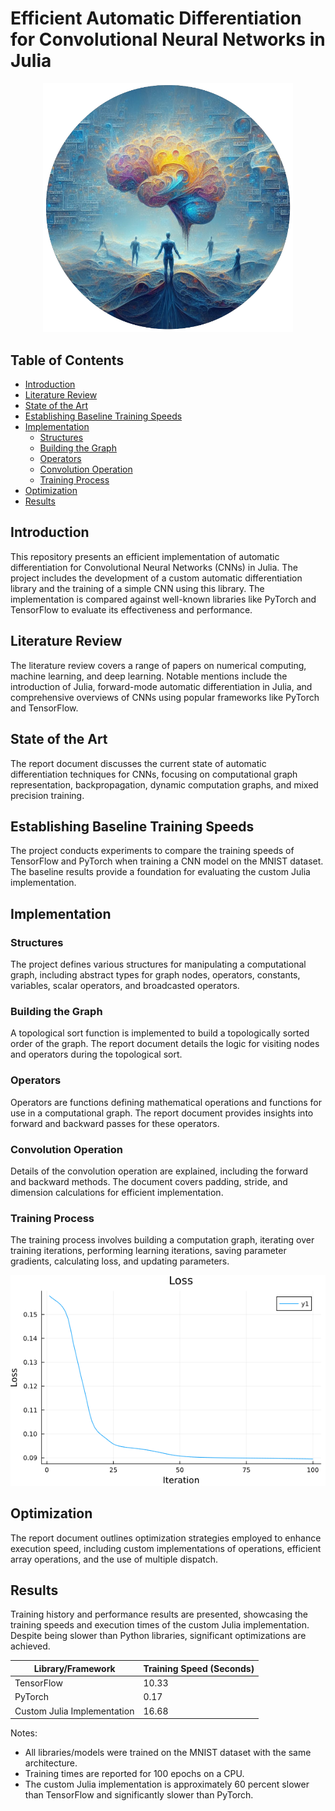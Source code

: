 # Efficient Automatic Differentiation for Convolutional Neural Networks in Julia

<p align="center">
  <img src="logo.png" alt="Logo" width="400"/>
</p>

## Table of Contents
- [Introduction](#introduction)
- [Literature Review](#literature-review)
- [State of the Art](#state-of-the-art)
- [Establishing Baseline Training Speeds](#establishing-baseline-training-speeds)
- [Implementation](#implementation)
  - [Structures](#structures)
  - [Building the Graph](#building-the-graph)
  - [Operators](#operators)
  - [Convolution Operation](#convolution-operation)
  - [Training Process](#training-process)
- [Optimization](#optimization)
- [Results](#results)

## Introduction
This repository presents an efficient implementation of automatic differentiation for Convolutional Neural Networks (CNNs) in Julia. The project includes the development of a custom automatic differentiation library and the training of a simple CNN using this library. The implementation is compared against well-known libraries like PyTorch and TensorFlow to evaluate its effectiveness and performance.

## Literature Review
The literature review covers a range of papers on numerical computing, machine learning, and deep learning. Notable mentions include the introduction of Julia, forward-mode automatic differentiation in Julia, and comprehensive overviews of CNNs using popular frameworks like PyTorch and TensorFlow.

## State of the Art
The report document discusses the current state of automatic differentiation techniques for CNNs, focusing on computational graph representation, backpropagation, dynamic computation graphs, and mixed precision training.

## Establishing Baseline Training Speeds
The project conducts experiments to compare the training speeds of TensorFlow and PyTorch when training a CNN model on the MNIST dataset. The baseline results provide a foundation for evaluating the custom Julia implementation.

## Implementation
### Structures
The project defines various structures for manipulating a computational graph, including abstract types for graph nodes, operators, constants, variables, scalar operators, and broadcasted operators.

### Building the Graph
A topological sort function is implemented to build a topologically sorted order of the graph. The report document details the logic for visiting nodes and operators during the topological sort.

### Operators
Operators are functions defining mathematical operations and functions for use in a computational graph. The report document provides insights into forward and backward passes for these operators.

### Convolution Operation
Details of the convolution operation are explained, including the forward and backward methods. The document covers padding, stride, and dimension calculations for efficient implementation.

### Training Process
The training process involves building a computation graph, iterating over training iterations, performing learning iterations, saving parameter gradients, calculating loss, and updating parameters.

![alt text](src\automatic_differentiation\testing\results.png "Training process.")

## Optimization
The report document outlines optimization strategies employed to enhance execution speed, including custom implementations of operations, efficient array operations, and the use of multiple dispatch.

## Results
Training history and performance results are presented, showcasing the training speeds and execution times of the custom Julia implementation. Despite being slower than Python libraries, significant optimizations are achieved.

| Library/Framework | Training Speed (Seconds) |
| ------------------ | ------------------------ |
| TensorFlow        | 10.33                    |
| PyTorch            | 0.17                     |
| Custom Julia Implementation | 16.68               |

Notes:
- All libraries/models were trained on the MNIST dataset with the same architecture.
- Training times are reported for 100 epochs on a CPU.
- The custom Julia implementation is approximately 60 percent slower than TensorFlow and significantly slower than PyTorch.
